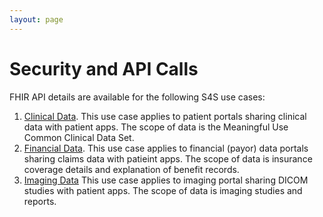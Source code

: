 ```yaml
---
layout: page
---
```


# Security and API Calls

FHIR API details are available for the following S4S use cases:

1. [Clinical Data](../use-case/clinical). This use case applies to patient portals sharing clinical data with patient apps. The scope of data is the Meaningful Use Common Clinical Data Set.
1. [Financial Data](../use-case/financial). This use case applies to financial (payor) data portals sharing claims data with patieint apps. The scope of data is insurance coverage details and explanation of benefit records.
1. [Imaging Data](../use-case/imaging) This use case applies to imaging portal sharing DICOM studies with patient apps. The scope of data is imaging studies and reports.
